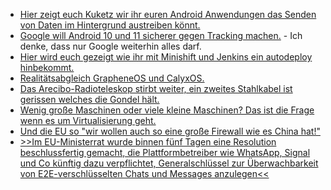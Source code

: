 * [Hier zeigt euch Kuketz wir ihr euren Android Anwendungen das Senden von Daten im Hintergrund austreiben könnt.](https://www.kuketz-blog.de/android-tipp-hintergrunddaten-von-apps-beschraenken/)
* [Google will Android 10 und 11 sicherer gegen Tracking machen.](https://www.kuketz-blog.de/wie-google-die-tracking-branche-langsam-dahinsiechen-laesst/) - Ich denke, dass nur Google weiterhin alles darf.
* [Hier wird euch gezeigt wie ihr mit Minishift und Jenkins ein autodeploy hinbekommt.](https://opensource.com/article/20/11/minishift-linux)
* [Realitätsabgleich GrapheneOS und CalyxOS.](https://www.kuketz-blog.de/vorschau-grapheneos-und-calyxos/)
* [Das Arecibo-Radioteleskop stirbt weiter, ein zweites Stahlkabel ist gerissen welches die Gondel hält.](https://www.golem.de/news/astronomie-zweites-kabel-von-arecibo-radioteleskop-kaputt-2011-151982.html)
* [Wenig große Maschinen oder viele kleine Maschinen? Das ist die Frage wenn es um Virtualisierung geht.](https://utcc.utoronto.ca/~cks/space/blog/sysadmin/VirtualizationHostLargeVsSmall)
* [Und die EU so "wir wollen auch so eine große Firewall wie es China hat!"](https://blog.fefe.de/?ts=a157d173)
* [>>Im EU-Ministerrat wurde binnen fünf Tagen eine Resolution beschlussfertig gemacht, die Plattformbetreiber wie WhatsApp, Signal und Co künftig dazu verpflichtet, Generalschlüssel zur Überwachbarkeit von E2E-verschlüsselten Chats und Messages anzulegen<<](https://blog.fefe.de/?ts=a157c1a0)
